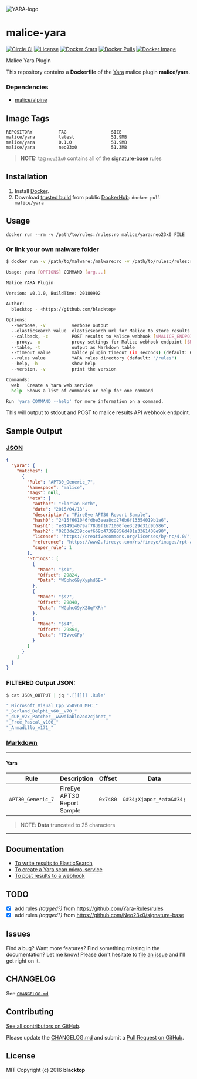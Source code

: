 ![YARA-logo](https://raw.githubusercontent.com/malice-plugins/yara/master/logo.png)

# malice-yara

[![Circle CI](https://circleci.com/gh/malice-plugins/yara.png?style=shield)](https://circleci.com/gh/malice-plugins/yara) [![License](http://img.shields.io/:license-mit-blue.svg)](http://doge.mit-license.org) [![Docker Stars](https://img.shields.io/docker/stars/malice/yara.svg)](https://hub.docker.com/r/malice/yara/) [![Docker Pulls](https://img.shields.io/docker/pulls/malice/yara.svg)](https://hub.docker.com/r/malice/yara/) [![Docker Image](https://img.shields.io/badge/docker%20image-52.9MB-blue.svg)](https://hub.docker.com/r/malice/virustotal/)

Malice Yara Plugin

This repository contains a **Dockerfile** of the [Yara](http://virustotal.github.io/yara/) malice plugin **malice/yara**.

### Dependencies

- [malice/alpine](https://hub.docker.com/r/malice/alpine/)

## Image Tags

```
REPOSITORY          TAG                 SIZE
malice/yara         latest              51.9MB
malice/yara         0.1.0               51.9MB
malice/yara         neo23x0             51.3MB
```

> **NOTE:** tag `neo23x0` contains all of the [signature-base](https://github.com/Neo23x0/signature-base/tree/master/yara) rules

## Installation

1.  Install [Docker](https://www.docker.io/).
2.  Download [trusted build](https://hub.docker.com/r/malice/yara/) from public [DockerHub](https://hub.docker.com): `docker pull malice/yara`

## Usage

```
docker run --rm -v /path/to/rules:/rules:ro malice/yara:neo23x0 FILE
```

### Or link your own malware folder

```bash
$ docker run -v /path/to/malware:/malware:ro -v /path/to/rules:/rules:ro malice/yara:neo23x0 FILE

Usage: yara [OPTIONS] COMMAND [arg...]

Malice YARA Plugin

Version: v0.1.0, BuildTime: 20180902

Author:
  blacktop - <https://github.com/blacktop>

Options:
  --verbose, -V          verbose output
  --elasticsearch value  elasticsearch url for Malice to store results [$MALICE_ELASTICSEARCH_URL]
  --callback, -c         POST results to Malice webhook [$MALICE_ENDPOINT]
  --proxy, -x            proxy settings for Malice webhook endpoint [$MALICE_PROXY]
  --table, -t            output as Markdown table
  --timeout value        malice plugin timeout (in seconds) (default: 60) [$MALICE_TIMEOUT]
  --rules value          YARA rules directory (default: "/rules")
  --help, -h             show help
  --version, -v          print the version

Commands:
  web   Create a Yara web service
  help  Shows a list of commands or help for one command

Run 'yara COMMAND --help' for more information on a command.
```

This will output to stdout and POST to malice results API webhook endpoint.

## Sample Output

### [JSON](https://github.com/malice-plugins/yara/blob/master/docs/results.json)

```json
{
  "yara": {
    "matches": [
      {
        "Rule": "APT30_Generic_7",
        "Namespace": "malice",
        "Tags": null,
        "Meta": {
          "author": "Florian Roth",
          "date": "2015/04/13",
          "description": "FireEye APT30 Report Sample",
          "hash0": "2415f661046fdbe3eea8cd276b6f13354019b1a6",
          "hash1": "e814914079af78d9f1b71000fee3c29d31d9b586",
          "hash2": "0263de239ccef669c47399856d481e3361408e90",
          "license": "https://creativecommons.org/licenses/by-nc/4.0/",
          "reference": "https://www2.fireeye.com/rs/fireye/images/rpt-apt30.pdf",
          "super_rule": 1
        },
        "Strings": [
          {
            "Name": "$s1",
            "Offset": 29824,
            "Data": "WGphcG9yXyphdGE="
          },
          {
            "Name": "$s2",
            "Offset": 29848,
            "Data": "WGphcG9yX28qYXRh"
          },
          {
            "Name": "$s4",
            "Offset": 29864,
            "Data": "T3VvcGFp"
          }
        ]
      }
    ]
  }
}
```

### FILTERED Output JSON:

```bash
$ cat JSON_OUTPUT | jq '.[][][] .Rule'

"_Microsoft_Visual_Cpp_v50v60_MFC_"
"_Borland_Delphi_v60__v70_"
"_dUP_v2x_Patcher__wwwdiablo2oo2cjbnet_"
"_Free_Pascal_v106_"
"_Armadillo_v171_"
```

### [Markdown](https://github.com/malice-plugins/yara/blob/master/docs/SAMPLE.md)

---

#### Yara

| Rule              | Description                 | Offset   | Data                    | Tags |
| ----------------- | --------------------------- | -------- | ----------------------- | ---- |
| `APT30_Generic_7` | FireEye APT30 Report Sample | `0x7480` | `&#34;Xjapor_*ata&#34;` | []   |

> NOTE: **Data** truncated to 25 characters

---

## Documentation

- [To write results to ElasticSearch](https://github.com/malice-plugins/yara/blob/master/docs/elasticsearch.md)
- [To create a Yara scan micro-service](https://github.com/malice-plugins/yara/blob/master/docs/web.md)
- [To post results to a webhook](https://github.com/malice-plugins/yara/blob/master/docs/callback.md)

## TODO

- [x] add rules _(tagged?)_ from https://github.com/Yara-Rules/rules
- [x] add rules _(tagged?)_ from https://github.com/Neo23x0/signature-base

## Issues

Find a bug? Want more features? Find something missing in the documentation? Let me know! Please don't hesitate to [file an issue](https://github.com/malice-plugins/yara/issues/new) and I'll get right on it.

## CHANGELOG

See [`CHANGELOG.md`](https://github.com/malice-plugins/yara/blob/master/CHANGELOG.md)

## Contributing

[See all contributors on GitHub](https://github.com/malice-plugins/yara/graphs/contributors).

Please update the [CHANGELOG.md](https://github.com/malice-plugins/yara/blob/master/CHANGELOG.md) and submit a [Pull Request on GitHub](https://help.github.com/articles/using-pull-requests/).

## License

MIT Copyright (c) 2016 **blacktop**
